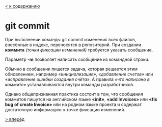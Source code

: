 [< к содержанию](readme.md)

# git commit

При выполнении команды git commit изменения всех файлов, внесённые в индекс, переносятся в репозиторий. При создании **коммита** *(точки фиксации изменений)* требуется указать сообщение.

Параметр **-m** позволяет написать сообщение из командной строки.

Обычно в сообщении пишется задача, которая решается этим обновлением, например *«инициализация»*, *«добавление счетов»* или *«исправление ошибки создания счёта»*. А правила *«что написано в коммите»* устанавливаются внутри команды разработчиков.

Однако общепризнанная практика состоит в том, что сообщения коммитов пишутся на английском языке **«init»**, **«add Invoices»** или **«fix bug of create Invoice»** или на родном языке проекта и содержат достаточную информацию о точке фиксации изменений.

[> вперёд](clone.md)